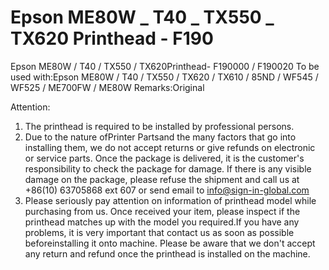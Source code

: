 # Epson ME80W _ T40 _ TX550 _ TX620 Printhead - F190

Epson ME80W / T40 / TX550 / TX620Printhead- F190000 / F190020
To be used with:Epson ME80W / T40 / TX550 / TX620 / TX610 / 85ND / WF545 / WF525 / ME700FW / ME80W
Remarks:Original

Attention:
1. The printhead is required to be installed by professional persons.
2. Due to the nature ofPrinter Partsand the many factors that go into installing them, we do not accept returns or give refunds on electronic or service parts. Once the package is delivered, it is the customer's responsibility to check the package for damage. If there is any visible damage on the package, please refuse the shipment and call us at +86(10) 63705868 ext 607 or send email to info@sign-in-global.com
3. Please seriously pay attention on information of printhead model while purchasing from us. Once received your item, please inspect if the printhead matches up with the model you required.If you have any problems, it is very important that contact us as soon as possible beforeinstalling it onto machine. Please be aware that we don't accept any return and refund once the printhead is installed on the machine.
